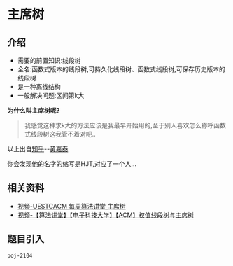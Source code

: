 # 主席树

## 介绍

 - 需要的前置知识:线段树
 - 全名:函数式版本的线段树,可持久化线段树、函数式线段树,可保存历史版本的线段树
 - 是一种离线结构
 - 一般解决问题:区间第k大

**为什么叫主席树呢?**

 > 我感觉这种求k大的方法应该是我最早开始用的,至于别人喜欢怎么称呼函数式线段树这我管不着对吧..

以上出自[知乎](https://www.zhihu.com/question/31133885)--[黄嘉泰](https://www.zhihu.com/people/fotile96/activities)

你会发现他的名字的缩写是HJT,对应了一个人...

## 相关资料

 - [视频-UESTCACM 每周算法讲堂 主席树](https://www.bilibili.com/video/av4619406/?from=search&seid=15426933771046703959)
 - [视频-【算法讲堂】【电子科技大学】【ACM】权值线段树与主席树](https://www.bilibili.com/video/av16552942/?from=search&seid=15426933771046703959)

## 题目引入

    poj-2104

